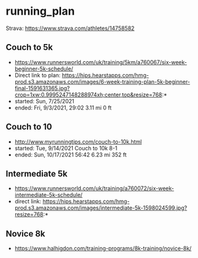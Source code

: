 # running_plan

Strava: https://www.strava.com/athletes/14758582

## Couch to 5k

- https://www.runnersworld.com/uk/training/5km/a760067/six-week-beginner-5k-schedule/
- Direct link to plan: https://hips.hearstapps.com/hmg-prod.s3.amazonaws.com/images/6-week-training-plan-5k-beginner-final-1591631365.jpg?crop=1xw:0.9995247148288974xh;center,top&resize=768:*
- started:  	Sun, 7/25/2021
- ended:  	Fri, 9/3/2021, 29:02 	3.11 mi 	0 ft 	

## Couch to 10

- http://www.myrunningtips.com/couch-to-10k.html
- started:  	Tue, 9/14/2021 	Couch to 10k 8-1
- ended:  	Sun, 10/17/2021 56:42 	6.23 mi 	352 ft 	

## Intermediate 5k

- https://www.runnersworld.com/uk/training/a760072/six-week-intermediate-5k-schedule/
- direct link: https://hips.hearstapps.com/hmg-prod.s3.amazonaws.com/images/intermediate-5k-1598024599.jpg?resize=768:*

## Novice 8k

- https://www.halhigdon.com/training-programs/8k-training/novice-8k/

